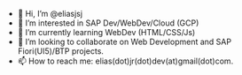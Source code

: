 - 👋 Hi, I’m @eliasjsj
- 👀 I’m interested in SAP Dev/WebDev/Cloud (GCP)
- 🌱 I’m currently learning WebDev (HTML/CSS/Js)
- 💞️ I’m looking to collaborate on Web Development and SAP Fiori(UI5)/BTP projects.
- 📫 How to reach me: elias(dot)jr(dot)dev(at)gmail(dot)com.

<!---
eliasjsj/eliasjsj is a ✨ special ✨ repository because its `README.md` (this file) appears on your GitHub profile.
You can click the Preview link to take a look at your changes.
--->
